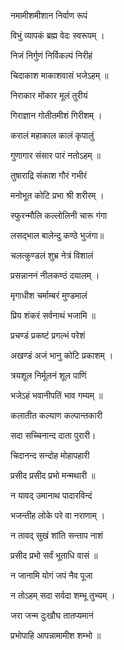 नमामीशमीशान निर्वाण रूपं

विभुं व्यापकं ब्रह्म वेदः स्वरूपम् ।

निजं निर्गुणं निर्विकल्पं निरीहं

चिदाकाश माकाशवासं भजेऽहम् ॥


निराकार मोंकार मूलं तुरीयं

गिराज्ञान गोतीतमीशं गिरीशम् ।

करालं महाकाल कालं कृपालुं

गुणागार संसार पारं नतोऽहम् ॥


तुषाराद्रि संकाश गौरं गभीरं

मनोभूत कोटि प्रभा श्री शरीरम् ।

स्फुरन्मौलि कल्लोलिनी चारू गंगा

लसद्भाल बालेन्दु कण्ठे भुजंगा॥


चलत्कुण्डलं शुभ्र नेत्रं विशालं

प्रसन्नाननं नीलकण्ठं दयालम् ।

मृगाधीश चर्माम्बरं मुण्डमालं

प्रिय शंकरं सर्वनाथं भजामि ॥


प्रचण्डं प्रकष्टं प्रगल्भं परेशं

अखण्डं अजं भानु कोटि प्रकाशम् ।

त्रयशूल निर्मूलनं शूल पाणिं

भजेऽहं भवानीपतिं भाव गम्यम् ॥


कलातीत कल्याण कल्पान्तकारी

सदा सच्चिनान्द दाता पुरारी।

चिदानन्द सन्दोह मोहापहारी

प्रसीद प्रसीद प्रभो मन्मथारी ॥


न यावद् उमानाथ पादारविन्दं

भजन्तीह लोके परे वा नराणाम् ।

न तावद् सुखं शांति सन्ताप नाशं

प्रसीद प्रभो सर्वं भूताधि वासं ॥


न जानामि योगं जपं नैव पूजा

न तोऽहम् सदा सर्वदा शम्भू तुभ्यम् ।

जरा जन्म दुःखौघ तातप्यमानं

प्रभोपाहि आपन्नामामीश शम्भो ॥